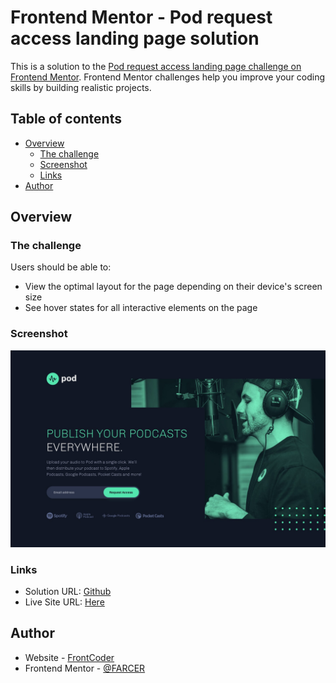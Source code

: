# Frontend Mentor - Pod request access landing page solution

This is a solution to the [Pod request access landing page challenge on Frontend Mentor](https://www.frontendmentor.io/challenges/pod-request-access-landing-page-eyTmdkLSG). Frontend Mentor challenges help you improve your coding skills by building realistic projects. 

## Table of contents

- [Overview](#overview)
    - [The challenge](#the-challenge)
    - [Screenshot](#screenshot)
    - [Links](#links)
- [Author](#author)

## Overview

### The challenge

Users should be able to:

- View the optimal layout for the page depending on their device's screen size
- See hover states for all interactive elements on the page

### Screenshot

![](screenshot.jpg)

### Links

- Solution URL: [Github](https://github.com/FARCER/fm-challenge-12)
- Live Site URL: [Here](https://fm-challenge-12.vercel.app/)

## Author

- Website - [FrontCoder](https://youtube.com/c/frontcoder)
- Frontend Mentor - [@FARCER](https://www.frontendmentor.io/profile/FARCER)
